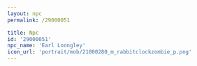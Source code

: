 ```yaml
---
layout: npc
permalink: /29000051

title: Npc
id: '29000051'
npc_name: 'Earl Loongley'
icon_url: 'portrait/mob/21000280_m_rabbitclockzombie_p.png'
---
```

